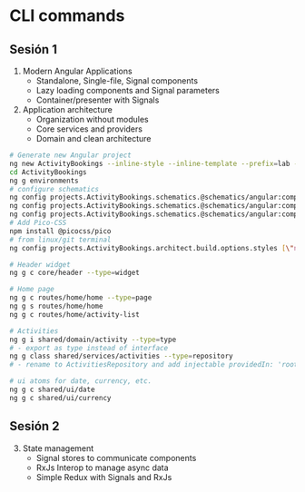 # CLI commands

## Sesión 1

1. Modern Angular Applications
   - Standalone, Single-file, Signal components
   - Lazy loading components and Signal parameters
   - Container/presenter with Signals
2. Application architecture
   - Organization without modules
   - Core services and providers
   - Domain and clean architecture

```bash
# Generate new Angular project
ng new ActivityBookings --inline-style --inline-template --prefix=lab --skip-tests --ssr --style=css
cd ActivityBookings
ng g environments
# configure schematics
ng config projects.ActivityBookings.schematics.@schematics/angular:component.changeDetection \"OnPush\"
ng config projects.ActivityBookings.schematics.@schematics/angular:component.flat true
ng config projects.ActivityBookings.schematics.@schematics/angular:component.style \"none\"
# Add Pico-CSS
npm install @picocss/pico
# from linux/git terminal
ng config projects.ActivityBookings.architect.build.options.styles [\"node_modules/@picocss/pico/css/pico.min.css\",\"src/styles.css\"]

# Header widget
ng g c core/header --type=widget

# Home page
ng g c routes/home/home --type=page
ng g s routes/home/home
ng g c routes/home/activity-list

# Activities
ng g i shared/domain/activity --type=type
# - export as type instead of interface
ng g class shared/services/activities --type=repository
# - rename to ActivitiesRepository and add injectable providedIn: 'root'

# ui atoms for date, currency, etc.
ng g c shared/ui/date
ng g c shared/ui/currency
```

## Sesión 2

3. State management
   - Signal stores to communicate components
   - RxJs Interop to manage async data
   - Simple Redux with Signals and RxJs
